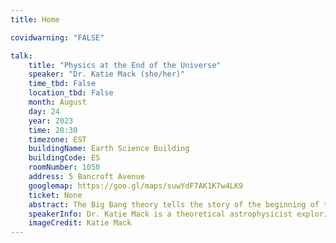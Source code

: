 ```yaml
---
title: Home

covidwarning: "FALSE"

talk:
    title: "Physics at the End of the Universe"
    speaker: "Dr. Katie Mack (she/her)"
    time_tbd: False
    location_tbd: False
    month: August
    day: 24
    year: 2023
    time: 20:30
    timezone: EST
    buildingName: Earth Science Building
    buildingCode: ES
    roomNumber: 1050
    address: 5 Bancroft Avenue
    googlemap: https://goo.gl/maps/suwYdF7AK1K7w4LK9
    ticket: None
    abstract: The Big Bang theory tells the story of the beginning of the Universe, our cosmic home for the last 13.8 billion years. But how does the story end? I’ll share what modern astrophysics tells us about the ultimate fate of the cosmos, and what the catastrophic destruction of all reality would look like to anyone still around to see it.
    speakerInfo: Dr. Katie Mack is a theoretical astrophysicist exploring a range of questions in cosmology, the study of the universe from beginning to end. She currently holds the position of Hawking Chair in Cosmology and Science Communication at the Perimeter Institute for Theoretical Physics, where she carries out research on dark matter and the early universe and works to make physics more accessible to the general public. She is the author of the book “The End of Everything (Astrophysically Speaking)” and has written for a number of popular publications, such as Scientific American, Slate, Sky & Telescope, Time, and Cosmos magazine. She can be found on Twitter as @AstroKatie.
    imageCredit: Katie Mack
---
```


